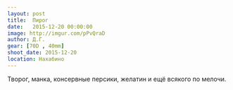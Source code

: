 ```yaml
---
layout: post
title:  Пирог
date:   2015-12-20 00:00:00
image: http://imgur.com/pPvQraD
author: Д.Г.
gear: [70D , 40mm]
shoot_date: 2015-12-20
location: Нахабино
---
```


Творог, манка, консервные персики, желатин и ещё всякого по мелочи.
